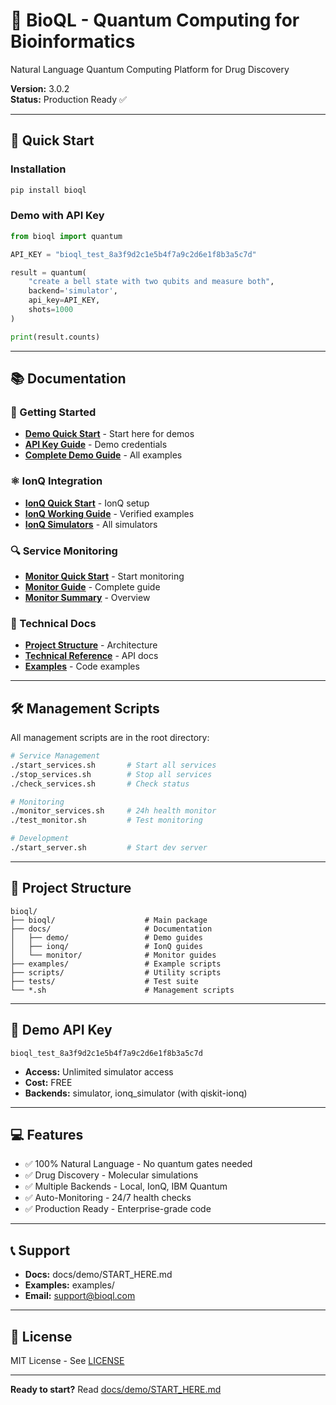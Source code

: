 # 🧬 BioQL - Quantum Computing for Bioinformatics

Natural Language Quantum Computing Platform for Drug Discovery

**Version:** 3.0.2  
**Status:** Production Ready ✅

---

## 🚀 Quick Start

### Installation
```bash
pip install bioql
```

### Demo with API Key
```python
from bioql import quantum

API_KEY = "bioql_test_8a3f9d2c1e5b4f7a9c2d6e1f8b3a5c7d"

result = quantum(
    "create a bell state with two qubits and measure both",
    backend='simulator',
    api_key=API_KEY,
    shots=1000
)

print(result.counts)
```

---

## 📚 Documentation

### 🎯 Getting Started
- **[Demo Quick Start](docs/demo/START_HERE.md)** - Start here for demos
- **[API Key Guide](docs/demo/API_KEY_ONLY.txt)** - Demo credentials
- **[Complete Demo Guide](docs/demo/DEMO_CREDENTIALS.md)** - All examples

### ⚛️ IonQ Integration
- **[IonQ Quick Start](docs/ionq/IONQ_QUICK_START.txt)** - IonQ setup
- **[IonQ Working Guide](docs/ionq/IONQ_WORKING_GUIDE.md)** - Verified examples
- **[IonQ Simulators](docs/ionq/IONQ_SIMULATORS_GUIDE.md)** - All simulators

### 🔍 Service Monitoring
- **[Monitor Quick Start](docs/monitor/INICIAR_MONITOR.txt)** - Start monitoring
- **[Monitor Guide](docs/monitor/SERVICE_MONITOR_GUIDE.md)** - Complete guide
- **[Monitor Summary](docs/monitor/MONITOR_SYSTEM_SUMMARY.md)** - Overview

### 📖 Technical Docs
- **[Project Structure](docs/PROJECT_STRUCTURE.md)** - Architecture
- **[Technical Reference](docs/technical/)** - API docs
- **[Examples](examples/)** - Code examples

---

## 🛠️ Management Scripts

All management scripts are in the root directory:

```bash
# Service Management
./start_services.sh       # Start all services
./stop_services.sh        # Stop all services
./check_services.sh       # Check status

# Monitoring
./monitor_services.sh     # 24h health monitor
./test_monitor.sh         # Test monitoring

# Development
./start_server.sh         # Start dev server
```

---

## 📁 Project Structure

```
bioql/
├── bioql/                    # Main package
├── docs/                     # Documentation
│   ├── demo/                 # Demo guides
│   ├── ionq/                 # IonQ guides
│   └── monitor/              # Monitor guides
├── examples/                 # Example scripts
├── scripts/                  # Utility scripts
├── tests/                    # Test suite
└── *.sh                      # Management scripts
```

---

## 🔑 Demo API Key

```
bioql_test_8a3f9d2c1e5b4f7a9c2d6e1f8b3a5c7d
```

- **Access:** Unlimited simulator access
- **Cost:** FREE
- **Backends:** simulator, ionq_simulator (with qiskit-ionq)

---

## 💻 Features

- ✅ 100% Natural Language - No quantum gates needed
- ✅ Drug Discovery - Molecular simulations
- ✅ Multiple Backends - Local, IonQ, IBM Quantum
- ✅ Auto-Monitoring - 24/7 health checks
- ✅ Production Ready - Enterprise-grade code

---

## 📞 Support

- **Docs:** docs/demo/START_HERE.md
- **Examples:** examples/
- **Email:** support@bioql.com

---

## 📄 License

MIT License - See [LICENSE](LICENSE)

---

**Ready to start?** Read [docs/demo/START_HERE.md](docs/demo/START_HERE.md)

